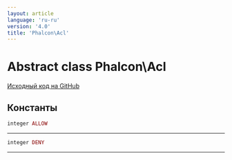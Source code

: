 ```yaml
---
layout: article
language: 'ru-ru'
version: '4.0'
title: 'Phalcon\Acl'
---
```


# Abstract class **Phalcon\Acl**

<a href="https://github.com/phalcon/cphalcon/tree/v4.0.0/phalcon/acl.zep" class="btn btn-default btn-sm">Исходный код на GitHub</a>

## Константы

```php
integer ALLOW
```

* * *

```php
integer DENY
```

* * *